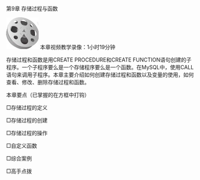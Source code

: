 ### 
  第9章 存储过程与函数


<img class="my_markdown" class="h-pic" src="../images/Figure-0264-207.jpg" style="width:87px;  height: 85px; "/> 本章视频教学录像：1小时19分钟

存储过程和函数是用CREATE PROCEDURE和CREATE FUNCTION语句创建的子程序。一个子程序要么是一个存储程序要么是一个函数。在MySQL中，使用CALL语句来调用子程序。本章主要介绍如何创建存储过程和函数以及变量的使用，如何查看、修改、删除存储过程和函数。

本章要点（已掌握的在方框中打钩）

□存储过程的定义

□存储过程的创建

□存储过程的操作

□自定义函数

□综合案例

□高手点拨

